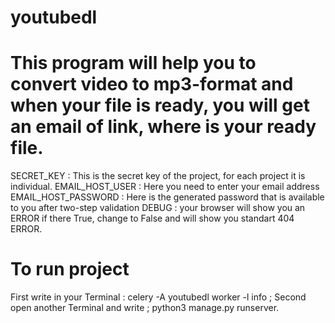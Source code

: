 # youtubedl
# This program will help you to convert video to mp3-format and when your file is ready, you will get an email of link, where is your ready file. 

SECRET_KEY : This is the secret key of the project, for each project it is individual.
EMAIL_HOST_USER : Here you need to enter your email address
EMAIL_HOST_PASSWORD : Here is the generated password that is available to you after two-step validation
DEBUG : your browser will show you an ERROR if there True, change to False and will show you standart 404 ERROR. 
# To run project
First write in your Terminal :
celery -A youtubedl worker -l info ; 
Second open another Terminal and write ;
python3 manage.py runserver.
